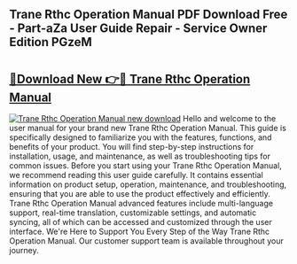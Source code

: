 ## Trane Rthc Operation Manual PDF Download Free - Part-aZa User Guide Repair - Service Owner Edition PGzeM

# <h2><a href="http://bc48843.oget.top/?id=Trane+Rthc+Operation+Manual">🔗Download New 👉🔴 Trane Rthc Operation Manual</a></h2>

[![Trane Rthc Operation Manual new download](https://i.imgur.com/5g1atiW.png)](http://bc48843.oget.top/?id=Trane+Rthc+Operation+Manual)
Hello and welcome to the user manual for your brand new Trane Rthc Operation Manual. This guide is specifically designed to familiarize you with the features, functions, and benefits of your product. You will find step-by-step instructions for installation, usage, and maintenance, as well as troubleshooting tips for common issues. Before you start using your Trane Rthc Operation Manual, we recommend reading this user guide carefully. It contains essential information on product setup, operation, maintenance, and troubleshooting, ensuring that you are able to use the product effectively and efficiently. Trane Rthc Operation Manual advanced features include multi-language support, real-time translation, customizable settings, and automatic syncing, all of which can be accessed and customized through the user interface. We're Here to Support You Every Step of the Way Trane Rthc Operation Manual. Our customer support team is available throughout your journey.
